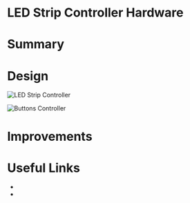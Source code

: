 # LED Strip Controller Hardware
# Summary

# Design

![LED Strip Controller]()

![Buttons Controller]()

# Improvements

# Useful Links
- []()
- []()
